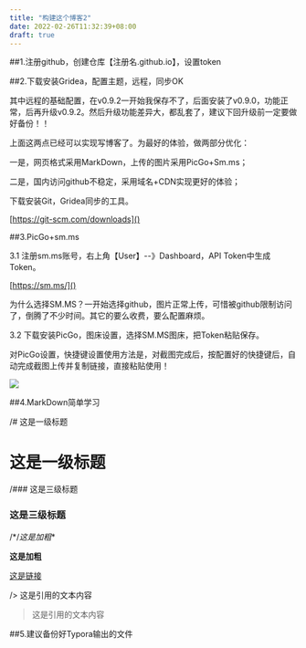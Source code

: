 ```yaml
---
title: "构建这个博客2"
date: 2022-02-26T11:32:39+08:00
draft: true
---
```


##1.注册github，创建仓库【注册名.github.io】，设置token

##2.下载安装Gridea，配置主题，远程，同步OK

其中远程的基础配置，在v0.9.2一开始我保存不了，后面安装了v0.9.0，功能正常，后再升级v0.9.2。然后升级功能差异大，都乱套了，建议下回升级前一定要做好备份！！

上面这两点已经可以实现写博客了。为最好的体验，做两部分优化：

一是，网页格式采用MarkDown，上传的图片采用PicGo+Sm.ms；

二是，国内访问github不稳定，采用域名+CDN实现更好的体验；

下载安装Git，Gridea同步的工具。

[https://git-scm.com/downloads]()

##3.PicGo+sm.ms

3.1 注册sm.ms账号，右上角【User】--》Dashboard，API Token中生成Token。

[https://sm.ms/]()

为什么选择SM.MS？一开始选择github，图片正常上传，可惜被github限制访问了，倒腾了不少时间。其它的要么收费，要么配置麻烦。

 3.2 下载安装PicGo，图床设置，选择SM.MS图床，把Token粘贴保存。

对PicGo设置，快捷键设置使用方法是，对截图完成后，按配置好的快捷键后，自动完成截图上传并复制链接，直接粘贴使用！

![](https://s2.loli.net/2022/02/25/ylsFkIdtYpJVCiZ.png)

##4.MarkDown简单学习

/# 这是一级标题

# 这是一级标题

/### 这是三级标题

### 这是三级标题

/*/*这是加粗**

**这是加粗**

[这是链接]()

/> 这是引用的文本内容

> 这是引用的文本内容



##5.建议备份好Typora输出的文件
